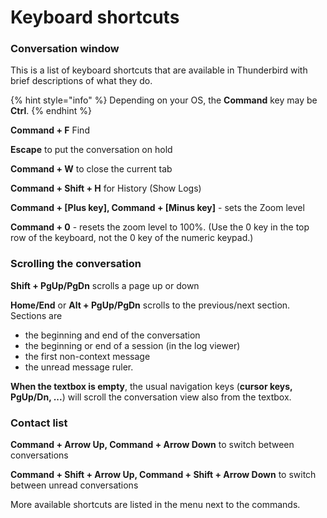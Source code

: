 # Keyboard shortcuts

### Conversation window <a id="conversation_window"></a>

This is a list of keyboard shortcuts that are available in Thunderbird with brief descriptions of what they do.

{% hint style="info" %}
Depending on your OS, the **Command** key may be **Ctrl**.
{% endhint %}

**Command + F** Find

**Escape** to put the conversation on hold

**Command + W** to close the current tab

**Command + Shift + H** for History \(Show Logs\)

**Command + \[Plus key\], Command + \[Minus key\]** - sets the Zoom level

**Command + 0** - resets the zoom level to 100%. \(Use the 0 key in the top row of the keyboard, not the 0 key of the numeric keypad.\)

### Scrolling the conversation

**Shift + PgUp/PgDn** scrolls a page up or down

**Home/End** or **Alt + PgUp/PgDn** scrolls to the previous/next section. Sections are

* the beginning and end of the conversation
* the beginning or end of a session \(in the log viewer\)
* the first non-context message
* the unread message ruler.

**When the textbox is empty**, the usual navigation keys \(**cursor keys, PgUp/Dn, ...**\) will scroll the conversation view also from the textbox.

### Contact list <a id="Contact_list"></a>

**Command + Arrow Up, Command + Arrow Down** to switch between conversations

**Command + Shift + Arrow Up, Command + Shift + Arrow Down** to switch between unread conversations

More available shortcuts are listed in the menu next to the commands.

